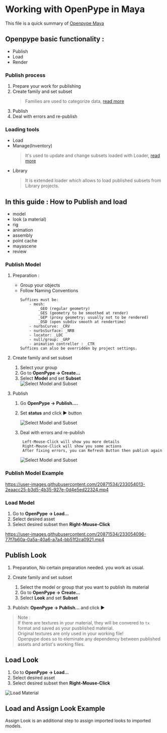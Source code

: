 # Working with OpenPype in Maya

This file is a quick summary of [Openpype Maya](https://openpype.io/docs/artist_hosts_maya/)

## Openpype basic functionality :
- Publish 
- Load 
- Render

### Publish process 

1) Prepare your work for publishing 
2) Create family and set subset
   > Families are used to categorize data, [read more](https://openpype.io/docs/artist_publish)
3) Publish 
4) Deal with errors and re-publish

### Loading tools

- Load 
- Manage(Inventory)
   > It's used to update and change subsets loaded with Loader, [read more](https://openpype.io/docs/artist_tools_inventory)
- Library
   > It is extended loader which allows to load published subsets from Library projects.

## In this guide : How to Publish and load

- model 
- look (a material)
- rig
- animation
- assembly 
- point cache
- mayascene
- review

### Publish Model

1) Preparation : 
   - Group your objects 
   - Follow Naming Conventions  
        ```
        Suffices must be:
            - mesh:
                _GEO (regular geometry)
                _GES (geometry to be smoothed at render)
                _GEP (proxy geometry; usually not to be rendered)
                _OSD (open subdiv smooth at rendertime)
            - nurbsCurve: _CRV
            - nurbsSurface: _NRB
            - locator: _LOC
            - null/group: _GRP
            - animation contreller : _CTR
        Suffices can also be overridden by project settings.
        ```

2) Create family and set subset
   1) Select your group
   2) Go to **OpenPype → Create...**
   3) Select **Model** and set **Subset**     
        ![Select **Model** and **Subset**](../images/pype-maya/pype-maya-01.jpg)
3) Publish 
   1) Go **OpenPype → Publish....**
   2) Set **status** and click **▶** button
   
        ![Select **Model** and **Subset**](../images/pype-maya/pype-maya-02.jpg)

   3) Deal with errors and re-publish
        ```
         Left-Mouse-Click will show you more details
         Right-Mouse-Click will show you some actions 
         After fixing errors, you can Refresh Button then publish again
        ```
        ![Select **Model** and **Subset**](../images/pype-maya/pype-maya-03.jpg)

### Publish Model Example

https://user-images.githubusercontent.com/20871534/233054013-2eaacc25-b3d5-4b35-927e-0d4e5ed22324.mp4

### Load Model

1) Go to **OpenPype → Load...**
2) Select desired asset
3) Select desired subset then **Right-Mouse-Click**

https://user-images.githubusercontent.com/20871534/233054096-77f7b60a-0a5a-40a6-a7a4-bb51f2ca0921.mp4

## Publish Look

1) Preparation, No certain preparation needed. you work as usual.
2) Create family and set subset
   1) Select the model or group that you want to publish its material 
   2) Go to **OpenPype → Create...**
   3) Select **Look** and set **Subset**
    
3) Publish: **OpenPype → Publish...** and click **▶** 

> Note :  <br>
> If there are textures in your material, they will be convered to `tx` format and saved as your pusblished material. <br>
> Original textures are only used in your working file!<br>
> Openpype does so to eleminate any dependency between published assets and artist's working files.<br> 

## Load Look

1) Go to **OpenPype → Load...**
2) Select desired asset
3) Select desired subset then **Right-Mouse-Click**
   
![Load Material](../images/pype-maya/pype-maya-04.jpg)

## Load and Assign Look Example

Assign Look is an additional step to assign imported looks to imported models.
